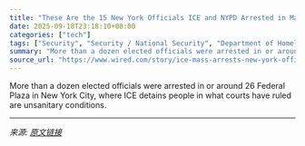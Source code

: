 ```yaml
---
title: "These Are the 15 New York Officials ICE and NYPD Arrested in Manhattan"
date: 2025-09-18T23:18:10+08:00
categories: ["tech"]
tags: ["Security", "Security / National Security", "Department of Homeland Security", "immigration", "Police", "politics", "new york", "ICE’d Out"]
summary: "More than a dozen elected officials were arrested in or around 26 Federal Plaza in New York City, where ICE detains people in what courts have ruled are unsanitary conditions."
source_url: "https://www.wired.com/story/ice-mass-arrests-new-york-officials/"
---
```


More than a dozen elected officials were arrested in or around 26 Federal Plaza in New York City, where ICE detains people in what courts have ruled are unsanitary conditions.

---

*来源: [原文链接](https://www.wired.com/story/ice-mass-arrests-new-york-officials/)*
